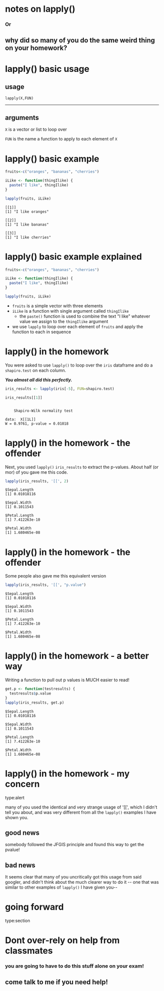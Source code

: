 notes on lapply()
========================================================

### Or 

## why did so many of you do the same weird thing on your homework?

lapply() basic usage
========================================================

## usage

`lapply(X,FUN)`

***
## arguments

`X` is a vector or list to loop over

`FUN` is the name a function to apply to each element of `X`

lapply() basic example 
========================================================


```r
fruits<-c("oranges", "bananas", "cherries")

iLike <- function(thingIlike) {
  paste("I like", thingIlike)
}

lapply(fruits, iLike)
```

```
[[1]]
[1] "I like oranges"

[[2]]
[1] "I like bananas"

[[3]]
[1] "I like cherries"
```

lapply() basic example explained
========================================================


```r
fruits<-c("oranges", "bananas", "cherries")

iLike <- function(thingIlike) {
  paste("I like", thingIlike)
}

lapply(fruits, iLike)
```

*  `fruits` is a simple vector with three elements
*  `iLike` is a function with single argument called `thingIlike`
    *  the `paste()` function is used to combine the text "I like" whatever value we assign to the `thingIlike` argument
*  we use `lapply` to loop over each element of `fruits` and apply the function to each in sequence

lapply() in the homework
========================================================
You were asked to use `lapply()` to loop over the `iris` dataframe and do a `shapiro.test` on each column.

***You almost all did this perfectly.***


```r
iris_results <- lapply(iris[-5], FUN=shapiro.test)

iris_results[[1]]
```

```

	Shapiro-Wilk normality test

data:  X[[1L]]
W = 0.9761, p-value = 0.01018
```

lapply() in the homework - the offender
========================================================
Next, you used `lapply()` `iris_results` to extract the p-values.  About half (or mor) of you gave me this code.


```r
lapply(iris_results, '[[', 2)
```

```
$Sepal.Length
[1] 0.01018116

$Sepal.Width
[1] 0.1011543

$Petal.Length
[1] 7.412263e-10

$Petal.Width
[1] 1.680465e-08
```

lapply() in the homework - the offender
========================================================
Some people also gave me this equivalent version


```r
lapply(iris_results, '[[', "p.value")
```

```
$Sepal.Length
[1] 0.01018116

$Sepal.Width
[1] 0.1011543

$Petal.Length
[1] 7.412263e-10

$Petal.Width
[1] 1.680465e-08
```

lapply() in the homework - a better way
========================================================
Writing a function to pull out p values is MUCH easier to read!


```r
get.p <- function(testresults) {
  testresults$p.value
}
lapply(iris_results, get.p)
```

```
$Sepal.Length
[1] 0.01018116

$Sepal.Width
[1] 0.1011543

$Petal.Length
[1] 7.412263e-10

$Petal.Width
[1] 1.680465e-08
```

lapply() in the homework  - my concern
========================================================
type:alert

many of you used the identical and very strange usage of '[[', which I didn't tell you about, and was very different from all the `lapply()` examples I have shown you.

## good news

somebody followed the JFGIS principle and found this way to get the pvalue!

## bad news

It seems clear that many of you uncritically got this usage from said googler, and didn't think about the much clearer way to do it -- one that was similar to other examples of `lapply()` I have given you--

going forward
========================================================
type:section
<br>
# Dont over-rely on help from classmates
### you are going to have to do this stuff alone on your exam!
## come talk to me if you need help!
